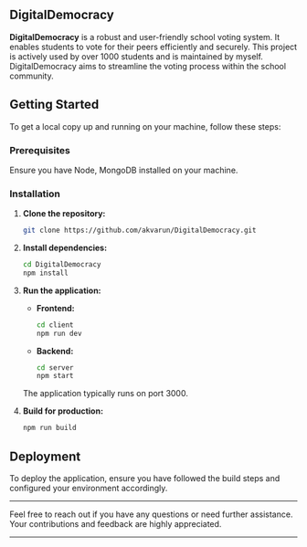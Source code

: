 ## DigitalDemocracy

**DigitalDemocracy** is a robust and user-friendly school voting system. It enables students to vote for their peers efficiently and securely. This project is actively used by over 1000 students and is maintained by myself. DigitalDemocracy aims to streamline the voting process within the school community.

## Getting Started

To get a local copy up and running on your machine, follow these steps:

### Prerequisites

Ensure you have Node, MongoDB installed on your machine.

### Installation

1. **Clone the repository:**

    ```bash
    git clone https://github.com/akvarun/DigitalDemocracy.git
    ```

2. **Install dependencies:**

    ```bash
    cd DigitalDemocracy
    npm install
    ```

3. **Run the application:**

    - **Frontend:**

        ```bash
        cd client
        npm run dev
        ```

    - **Backend:**

        ```bash
        cd server
        npm start
        ```

    The application typically runs on port 3000.

4. **Build for production:**

    ```bash
    npm run build
    ```

## Deployment

To deploy the application, ensure you have followed the build steps and configured your environment accordingly.

---

Feel free to reach out if you have any questions or need further assistance. Your contributions and feedback are highly appreciated.

---
